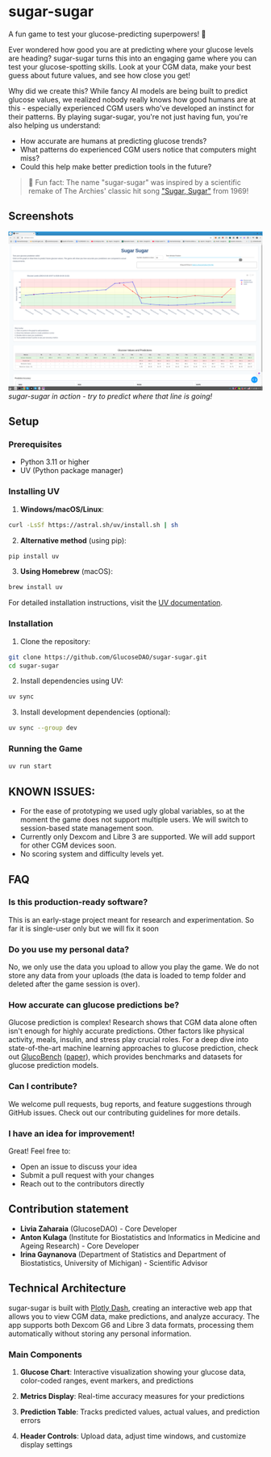 # sugar-sugar
A fun game to test your glucose-predicting superpowers! 🎯

Ever wondered how good you are at predicting where your glucose levels are heading? sugar-sugar turns this into an engaging game where you can test your glucose-spotting skills. Look at your CGM data, make your best guess about future values, and see how close you get!

Why did we create this? While fancy AI models are being built to predict glucose values, we realized nobody really knows how good humans are at this - especially experienced CGM users who've developed an instinct for their patterns. By playing sugar-sugar, you're not just having fun, you're also helping us understand:
- How accurate are humans at predicting glucose trends?
- What patterns do experienced CGM users notice that computers might miss?
- Could this help make better prediction tools in the future?

> 🎵 Fun fact: The name "sugar-sugar" was inspired by a scientific remake of The Archies' classic hit song ["Sugar, Sugar"](https://www.youtube.com/watch?v=jJvAL-iiLnQ) from 1969!

## Screenshots
![Game Interface](images/screenshot.png)
*sugar-sugar in action - try to predict where that line is going!*

## Setup

### Prerequisites
- Python 3.11 or higher
- UV (Python package manager)

### Installing UV
1. **Windows/macOS/Linux**:
```bash
curl -LsSf https://astral.sh/uv/install.sh | sh
```

2. **Alternative method** (using pip):
```bash
pip install uv
```

3. **Using Homebrew** (macOS):
```bash
brew install uv
```

For detailed installation instructions, visit the [UV documentation](https://docs.astral.sh/uv/getting-started/installation/).

### Installation
1. Clone the repository:
```bash
git clone https://github.com/GlucoseDAO/sugar-sugar.git
cd sugar-sugar
```

2. Install dependencies using UV:
```bash
uv sync
```

3. Install development dependencies (optional):
```bash
uv sync --group dev
```

### Running the Game
```bash
uv run start
```

## KNOWN ISSUES:

- For the ease of prototyping we used ugly global variables, so at the moment the game does not support multiple users. We will switch to session-based state management soon.
- Currently only Dexcom and Libre 3 are supported. We will add support for other CGM devices soon.
- No scoring system and difficulty levels yet.

## FAQ

### Is this production-ready software?
This is an early-stage project meant for research and experimentation. So far it is single-user only but we will fix it soon

### Do you use my personal data?
No, we only use the data you upload to allow you play the game. We do not store any data from your uploads (the data is loaded to temp folder and deleted after the game session is over).

### How accurate can glucose predictions be?
Glucose prediction is complex! Research shows that CGM data alone often isn't enough for highly accurate predictions. Other factors like physical activity, meals, insulin, and stress play crucial roles. For a deep dive into state-of-the-art machine learning approaches to glucose prediction, check out [GlucoBench](https://github.com/IrinaStatsLab/GlucoBench) ([paper](https://arxiv.org/abs/2410.05780)), which provides benchmarks and datasets for glucose prediction models.

### Can I contribute?
We welcome pull requests, bug reports, and feature suggestions through GitHub issues. Check out our contributing guidelines for more details.

### I have an idea for improvement!
Great! Feel free to:
- Open an issue to discuss your idea
- Submit a pull request with your changes
- Reach out to the contributors directly

## Contribution statement
- **Livia Zaharaia** (GlucoseDAO) - Core Developer
- **Anton Kulaga** (Institute for Biostatistics and Informatics in Medicine and Ageing Research) - Core Developer
- **Irina Gaynanova** (Department of Statistics and Department of Biostatistics, University of Michigan) - Scientific Advisor

## Technical Architecture

sugar-sugar is built with [Plotly Dash](https://dash.plotly.com/), creating an interactive web app that allows you to view CGM data, make predictions, and analyze accuracy. The app supports both Dexcom G6 and Libre 3 data formats, processing them automatically without storing any personal information.

### Main Components

1. **Glucose Chart**: Interactive visualization showing your glucose data, color-coded ranges, event markers, and predictions

2. **Metrics Display**: Real-time accuracy measures for your predictions

3. **Prediction Table**: Tracks predicted values, actual values, and prediction errors

4. **Header Controls**: Upload data, adjust time windows, and customize display settings
